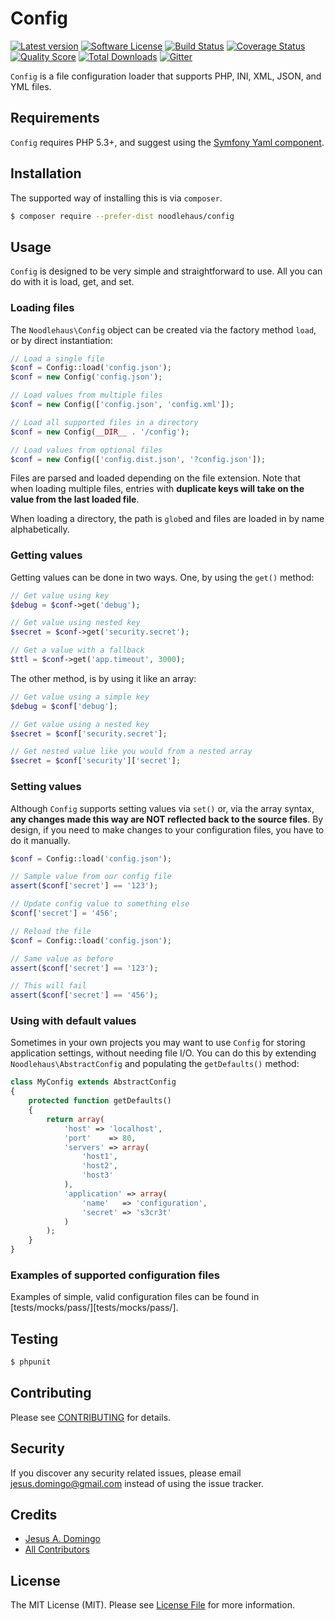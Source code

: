 # Config

[![Latest version][ico-version]][link-packagist]
[![Software License][ico-license]][link-license]
[![Build Status][ico-travis]][link-travis]
[![Coverage Status][ico-scrutinizer]][link-scrutinizer]
[![Quality Score][ico-code-quality]][link-code-quality]
[![Total Downloads][ico-downloads]][link-downloads]
[![Gitter][ico-gitter]][link-gitter]

`Config` is a file configuration loader that supports PHP, INI, XML, JSON,
and YML files.

## Requirements

`Config` requires PHP 5.3+, and suggest using the [Symfony Yaml component](https://github.com/symfony/Yaml).

## Installation

The supported way of installing this is via `composer`.

```sh
$ composer require --prefer-dist noodlehaus/config
```

## Usage

`Config` is designed to be very simple and straightforward to use. All you can do with
it is load, get, and set.

### Loading files

The `Noodlehaus\Config` object can be created via the factory method `load`, or
by direct instantiation:

```php
// Load a single file
$conf = Config::load('config.json');
$conf = new Config('config.json');

// Load values from multiple files
$conf = new Config(['config.json', 'config.xml']);

// Load all supported files in a directory
$conf = new Config(__DIR__ . '/config');

// Load values from optional files
$conf = new Config(['config.dist.json', '?config.json']);
```

Files are parsed and loaded depending on the file extension. Note that when
loading multiple files, entries with **duplicate keys will take on the value
from the last loaded file**.

When loading a directory, the path is `glob`ed and files are loaded in by
name alphabetically.

### Getting values

Getting values can be done in two ways. One, by using the `get()` method:

```php
// Get value using key
$debug = $conf->get('debug');

// Get value using nested key
$secret = $conf->get('security.secret');

// Get a value with a fallback
$ttl = $conf->get('app.timeout', 3000);
```

The other method, is by using it like an array:

```php
// Get value using a simple key
$debug = $conf['debug'];

// Get value using a nested key
$secret = $conf['security.secret'];

// Get nested value like you would from a nested array
$secret = $conf['security']['secret'];
```

### Setting values

Although `Config` supports setting values via `set()` or, via the
array syntax, **any changes made this way are NOT reflected back to the
source files**. By design, if you need to make changes to your
configuration files, you have to do it manually.

```php
$conf = Config::load('config.json');

// Sample value from our config file
assert($conf['secret'] == '123');

// Update config value to something else
$conf['secret'] = '456';

// Reload the file
$conf = Config::load('config.json');

// Same value as before
assert($conf['secret'] == '123');

// This will fail
assert($conf['secret'] == '456');
```

### Using with default values

Sometimes in your own projects you may want to use `Config` for storing
application settings, without needing file I/O. You can do this by extending
`Noodlehaus\AbstractConfig` and populating the `getDefaults()` method:

```php
class MyConfig extends AbstractConfig
{
    protected function getDefaults()
    {
        return array(
            'host' => 'localhost',
            'port'    => 80,
            'servers' => array(
                'host1',
                'host2',
                'host3'
            ),
            'application' => array(
                'name'   => 'configuration',
                'secret' => 's3cr3t'
            )
        );
    }
}
```

### Examples of supported configuration files

Examples of simple, valid configuration files can be found in [tests/mocks/pass/][tests/mocks/pass/].


## Testing

``` bash
$ phpunit
```


## Contributing

Please see [CONTRIBUTING](CONTRIBUTING.md) for details.


## Security

If you discover any security related issues, please email jesus.domingo@gmail.com instead of using the issue tracker.


## Credits

- [Jesus A. Domingo](https://github.com/noodlehaus)
- [All Contributors](../../contributors)


## License

The MIT License (MIT). Please see [License File](LICENSE.md) for more information.

[ico-version]: https://img.shields.io/packagist/v/noodlehaus/config.svg?style=flat-square
[ico-license]: https://img.shields.io/badge/license-MIT-brightgreen.svg?style=flat-square
[ico-travis]: https://img.shields.io/travis/noodlehaus/config/master.svg?style=flat-square
[ico-scrutinizer]: https://img.shields.io/scrutinizer/coverage/g/noodlehaus/config.svg?style=flat-square
[ico-code-quality]: https://img.shields.io/scrutinizer/g/noodlehaus/config.svg?style=flat-square
[ico-downloads]: https://img.shields.io/packagist/dt/noodlehaus/config.svg?style=flat-square
[ico-gitter]: https://img.shields.io/badge/GITTER-JOIN%20CHAT%20%E2%86%92-brightgreen.svg?style=flat-square

[link-packagist]: https://packagist.org/packages/noodlehaus/config
[link-license]: http://noodlehaus.mit-license.org
[link-travis]: https://travis-ci.org/noodlehaus/config
[link-scrutinizer]: https://scrutinizer-ci.com/g/noodlehaus/config/code-structure
[link-code-quality]: https://scrutinizer-ci.com/g/noodlehaus/config
[link-downloads]: https://packagist.org/packages/noodlehaus/config
[link-gitter]: https://gitter.im/noodlehaus/config?utm_source=badge&utm_medium=badge&utm_campaign=pr-badge
